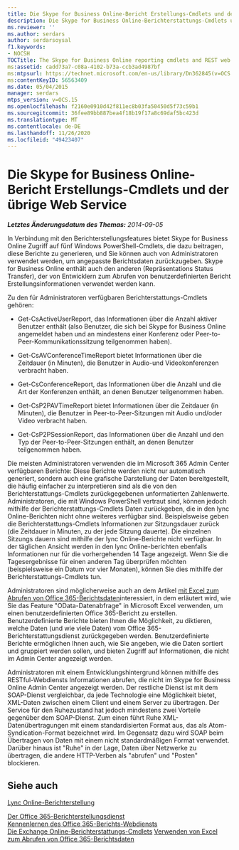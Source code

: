 ```yaml
---
title: Die Skype for Business Online-Bericht Erstellungs-Cmdlets und der übrige Web Service
description: Die Skype for Business Online-Berichterstattungs-Cmdlets und der restliche Webdienst.
ms.reviewer: ''
ms.author: serdars
author: serdarsoysal
f1.keywords:
- NOCSH
TOCTitle: The Skype for Business Online reporting cmdlets and REST web service
ms:assetid: cadd73a7-c08a-4102-b73a-ccb3ad4987bf
ms:mtpsurl: https://technet.microsoft.com/en-us/library/Dn362845(v=OCS.15)
ms:contentKeyID: 56563409
ms.date: 05/04/2015
manager: serdars
mtps_version: v=OCS.15
ms.openlocfilehash: f2160e0910d42f811ec8b03fa50450d5f73c59b1
ms.sourcegitcommit: 36fee89bb887bea4f18b19f17a8c69daf5bc423d
ms.translationtype: MT
ms.contentlocale: de-DE
ms.lasthandoff: 11/26/2020
ms.locfileid: "49423407"
---
```

# <a name="the-skype-for-business-online-reporting-cmdlets-and-rest-web-service"></a>Die Skype for Business Online-Bericht Erstellungs-Cmdlets und der übrige Web Service

<div data-xmlns="http://www.w3.org/1999/xhtml">

<div class="topic" data-xmlns="http://www.w3.org/1999/xhtml" data-msxsl="urn:schemas-microsoft-com:xslt" data-cs="https://msdn.microsoft.com/">

<div data-asp="https://msdn2.microsoft.com/asp">



</div>

<div id="mainSection">

<div id="mainBody">

<span> </span>

_**Letztes Änderungsdatum des Themas:** 2014-09-05_

In Verbindung mit den Berichterstellungsfeatures bietet Skype for Business Online Zugriff auf fünf Windows PowerShell-Cmdlets, die dazu beitragen, diese Berichte zu generieren, und Sie können auch von Administratoren verwendet werden, um angepasste Berichtsdaten zurückzugeben. Skype for Business Online enthält auch den anderen (Repräsentations Status Transfer), der von Entwicklern zum Abrufen von benutzerdefinierten Bericht Erstellungsinformationen verwendet werden kann.

Zu den für Administratoren verfügbaren Berichterstattungs-Cmdlets gehören:

  - Get-CsActiveUserReport, das Informationen über die Anzahl aktiver Benutzer enthält (also Benutzer, die sich bei Skype for Business Online angemeldet haben und an mindestens einer Konferenz oder Peer-to-Peer-Kommunikationssitzung teilgenommen haben).

  - Get-CsAVConferenceTimeReport bietet Informationen über die Zeitdauer (in Minuten), die Benutzer in Audio-und Videokonferenzen verbracht haben.

  - Get-CsConferenceReport, das Informationen über die Anzahl und die Art der Konferenzen enthält, an denen Benutzer teilgenommen haben.

  - Get-CsP2PAVTimeReport bietet Informationen über die Zeitdauer (in Minuten), die Benutzer in Peer-to-Peer-Sitzungen mit Audio und/oder Video verbracht haben.

  - Get-CsP2PSessionReport, das Informationen über die Anzahl und den Typ der Peer-to-Peer-Sitzungen enthält, an denen Benutzer teilgenommen haben.

Die meisten Administratoren verwenden die im Microsoft 365 Admin Center verfügbaren Berichte: Diese Berichte werden nicht nur automatisch generiert, sondern auch eine grafische Darstellung der Daten bereitgestellt, die häufig einfacher zu interpretieren sind als die von den Berichterstattungs-Cmdlets zurückgegebenen unformatierten Zahlenwerte. Administratoren, die mit Windows PowerShell vertraut sind, können jedoch mithilfe der Berichterstattungs-Cmdlets Daten zurückgeben, die in den lync Online-Berichten nicht ohne weiteres verfügbar sind. Beispielsweise geben die Berichterstattungs-Cmdlets Informationen zur Sitzungsdauer zurück (die Zeitdauer in Minuten, zu der jede Sitzung dauerte). Die einzelnen Sitzungs dauern sind mithilfe der lync Online-Berichte nicht verfügbar. In der täglichen Ansicht werden in den lync Online-berichten ebenfalls Informationen nur für die vorhergehenden 14 Tage angezeigt. Wenn Sie die Tagesergebnisse für einen anderen Tag überprüfen möchten (beispielsweise ein Datum vor vier Monaten), können Sie dies mithilfe der Berichterstattungs-Cmdlets tun.

Administratoren sind möglicherweise auch an dem Artikel [mit Excel zum Abrufen von Office 365-Berichtsdaten](https://msdn.microsoft.com/library/dn781442.aspx)interessiert, in dem erläutert wird, wie Sie das Feature "OData-Datenabfrage" in Microsoft Excel verwenden, um einen benutzerdefinierten Office 365-Bericht zu erstellen. Benutzerdefinierte Berichte bieten Ihnen die Möglichkeit, zu diktieren, welche Daten (und wie viele Daten) vom Office 365-Berichterstattungsdienst zurückgegeben werden. Benutzerdefinierte Berichte ermöglichen Ihnen auch, wie Sie angeben, wie die Daten sortiert und gruppiert werden sollen, und bieten Zugriff auf Informationen, die nicht im Admin Center angezeigt werden.

Administratoren mit einem Entwicklungshintergrund können mithilfe des RESTful-Webdiensts Informationen abrufen, die nicht im Skype for Business Online Admin Center angezeigt werden. Der restliche Dienst ist mit dem SOAP-Dienst vergleichbar, da jede Technologie eine Möglichkeit bietet, XML-Daten zwischen einem Client und einem Server zu übertragen. Der Service für den Ruhezustand hat jedoch mindestens zwei Vorteile gegenüber dem SOAP-Dienst. Zum einen führt Ruhe XML-Datenübertragungen mit einem standardisierten Format aus, das als Atom-Syndication-Format bezeichnet wird. Im Gegensatz dazu wird SOAP beim Übertragen von Daten mit einem nicht standardmäßigen Format verwendet. Darüber hinaus ist "Ruhe" in der Lage, Daten über Netzwerke zu übertragen, die andere HTTP-Verben als "abrufen" und "Posten" blockieren.

<div>

## <a name="see-also"></a>Siehe auch


[Lync Online-Berichterstellung](https://technet.microsoft.com/library/dn362827\(v=ocs.15\))  


[Der Office 365-Berichterstellungsdienst](https://msdn.microsoft.com/library/office/jj984325.aspx)  
[Kennenlernen des Office 365-Berichts-Webdiensts](https://msdn.microsoft.com/library/office/jj984321.aspx)  
[Die Exchange Online-Berichterstattungs-Cmdlets](https://technet.microsoft.com/library/jj200780\(v=exchg.150\).aspx)  
[Verwenden von Excel zum Abrufen von Office 365-Berichtsdaten](https://msdn.microsoft.com/library/dn781442.aspx)  
  

</div>

</div>

<span> </span>

</div>

</div>

</div>

